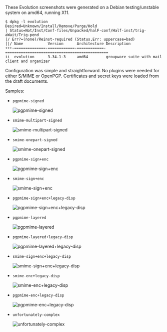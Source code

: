 These Evolution screenshots were generated on a Debian
testing/unstable system on amd64, running X11.

~~~
$ dpkg -l evolution
Desired=Unknown/Install/Remove/Purge/Hold
| Status=Not/Inst/Conf-files/Unpacked/halF-conf/Half-inst/trig-aWait/Trig-pend
|/ Err?=(none)/Reinst-required (Status,Err: uppercase=bad)
||/ Name           Version      Architecture Description
+++-==============-============-============-==============================================
ii  evolution      3.34.1-3     amd64        groupware suite with mail client and organizer
~~~

Configuration was simple and straightforward.  No plugins were needed for either S/MIME or OpenPGP.
Certificates and secret keys were loaded from the draft documents.

Samples:

 - `pgpmime-signed`

    ![pgpmime-signed](pgpmime-signed.png)

 - `smime-multipart-signed`

    ![smime-multipart-signed](smime-multipart-signed.png)

 - `smime-onepart-signed`

    ![smime-onepart-signed](smime-onepart-signed.png)

 - `pgpmime-sign+enc`

    ![pgpmime-sign+enc](pgpmime-sign+enc.png)

 - `smime-sign+enc`

    ![smime-sign+enc](smime-sign+enc.png)

 - `pgpmime-sign+enc+legacy-disp`

    ![pgpmime-sign+enc+legacy-disp](pgpmime-sign+enc+legacy-disp.png)

 - `pgpmime-layered`

    ![pgpmime-layered](pgpmime-layered.png)

 - `pgpmime-layered+legacy-disp`

    ![pgpmime-layered+legacy-disp](pgpmime-layered+legacy-disp.png)

 - `smime-sign+enc+legacy-disp`

    ![smime-sign+enc+legacy-disp](smime-sign+enc+legacy-disp.png)

 - `smime-enc+legacy-disp`

    ![smime-enc+legacy-disp](smime-enc+legacy-disp.png)

 - `pgpmime-enc+legacy-disp`

    ![pgpmime-enc+legacy-disp](pgpmime-enc+legacy-disp.png)

 - `unfortunately-complex`

    ![unfortunately-complex](unfortunately-complex.png)
